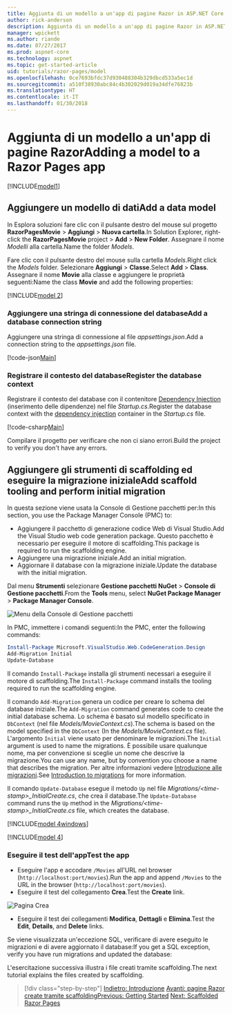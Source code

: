 ```yaml
---
title: Aggiunta di un modello a un'app di pagine Razor in ASP.NET Core
author: rick-anderson
description: Aggiunta di un modello a un'app di pagine Razor in ASP.NET Core
manager: wpickett
ms.author: riande
ms.date: 07/27/2017
ms.prod: aspnet-core
ms.technology: aspnet
ms.topic: get-started-article
uid: tutorials/razor-pages/model
ms.openlocfilehash: 0ce7693bfdc37d930488304b329dbcd533a5ec1d
ms.sourcegitcommit: a510f38930abc84c4b302029d019a34dfe76823b
ms.translationtype: HT
ms.contentlocale: it-IT
ms.lasthandoff: 01/30/2018
---
```

# <a name="adding-a-model-to-a-razor-pages-app"></a><span data-ttu-id="fffbc-103">Aggiunta di un modello a un'app di pagine Razor</span><span class="sxs-lookup"><span data-stu-id="fffbc-103">Adding a model to a Razor Pages app</span></span>

[!INCLUDE[model1](../../includes/RP/model1.md)]

## <a name="add-a-data-model"></a><span data-ttu-id="fffbc-104">Aggiungere un modello di dati</span><span class="sxs-lookup"><span data-stu-id="fffbc-104">Add a data model</span></span>

<span data-ttu-id="fffbc-105">In Esplora soluzioni fare clic con il pulsante destro del mouse sul progetto **RazorPagesMovie** > **Aggiungi** > **Nuova cartella**.</span><span class="sxs-lookup"><span data-stu-id="fffbc-105">In Solution Explorer, right-click the **RazorPagesMovie** project > **Add** > **New Folder**.</span></span> <span data-ttu-id="fffbc-106">Assegnare il nome *Modelli* alla cartella.</span><span class="sxs-lookup"><span data-stu-id="fffbc-106">Name the folder *Models*.</span></span>

<span data-ttu-id="fffbc-107">Fare clic con il pulsante destro del mouse sulla cartella *Models*.</span><span class="sxs-lookup"><span data-stu-id="fffbc-107">Right click the *Models* folder.</span></span> <span data-ttu-id="fffbc-108">Selezionare **Aggiungi** > **Classe**.</span><span class="sxs-lookup"><span data-stu-id="fffbc-108">Select **Add** > **Class**.</span></span> <span data-ttu-id="fffbc-109">Assegnare il nome **Movie** alla classe e aggiungere le proprietà seguenti:</span><span class="sxs-lookup"><span data-stu-id="fffbc-109">Name the class **Movie** and add the following properties:</span></span>

[!INCLUDE[model 2](../../includes/RP/model2.md)]

<a name="cs"></a>
### <a name="add-a-database-connection-string"></a><span data-ttu-id="fffbc-110">Aggiungere una stringa di connessione del database</span><span class="sxs-lookup"><span data-stu-id="fffbc-110">Add a database connection string</span></span>

<span data-ttu-id="fffbc-111">Aggiungere una stringa di connessione al file *appsettings.json*.</span><span class="sxs-lookup"><span data-stu-id="fffbc-111">Add a connection string to the *appsettings.json* file.</span></span>

[!code-json[Main](../../tutorials/razor-pages/razor-pages-start/sample/RazorPagesMovie/appsettings.json?highlight=8-10)]

<a name="reg"></a>
###  <a name="register-the-database-context"></a><span data-ttu-id="fffbc-112">Registrare il contesto del database</span><span class="sxs-lookup"><span data-stu-id="fffbc-112">Register the database context</span></span>

<span data-ttu-id="fffbc-113">Registrare il contesto del database con il contenitore [Dependency Injection](xref:fundamentals/dependency-injection) (inserimento delle dipendenze) nel file *Startup.cs*.</span><span class="sxs-lookup"><span data-stu-id="fffbc-113">Register the database context with the [dependency injection](xref:fundamentals/dependency-injection) container in the *Startup.cs* file.</span></span>

[!code-csharp[Main](../../tutorials/razor-pages/razor-pages-start/sample/RazorPagesMovie/Startup.cs?name=snippet_ConfigureServices&highlight=3-5,7-9)]

<span data-ttu-id="fffbc-114">Compilare il progetto per verificare che non ci siano errori.</span><span class="sxs-lookup"><span data-stu-id="fffbc-114">Build the project to verify you don't have any errors.</span></span>

<a name="pmc"></a>
## <a name="add-scaffold-tooling-and-perform-initial-migration"></a><span data-ttu-id="fffbc-115">Aggiungere gli strumenti di scaffolding ed eseguire la migrazione iniziale</span><span class="sxs-lookup"><span data-stu-id="fffbc-115">Add scaffold tooling and perform initial migration</span></span>

<span data-ttu-id="fffbc-116">In questa sezione viene usata la Console di Gestione pacchetti per:</span><span class="sxs-lookup"><span data-stu-id="fffbc-116">In this section, you use the Package Manager Console (PMC) to:</span></span>

* <span data-ttu-id="fffbc-117">Aggiungere il pacchetto di generazione codice Web di Visual Studio.</span><span class="sxs-lookup"><span data-stu-id="fffbc-117">Add the Visual Studio web code generation package.</span></span> <span data-ttu-id="fffbc-118">Questo pacchetto è necessario per eseguire il motore di scaffolding.</span><span class="sxs-lookup"><span data-stu-id="fffbc-118">This package is required to run the scaffolding engine.</span></span>
* <span data-ttu-id="fffbc-119">Aggiungere una migrazione iniziale.</span><span class="sxs-lookup"><span data-stu-id="fffbc-119">Add an initial migration.</span></span>
* <span data-ttu-id="fffbc-120">Aggiornare il database con la migrazione iniziale.</span><span class="sxs-lookup"><span data-stu-id="fffbc-120">Update the database with the initial migration.</span></span>

<span data-ttu-id="fffbc-121">Dal menu **Strumenti** selezionare **Gestione pacchetti NuGet** > **Console di Gestione pacchetti**.</span><span class="sxs-lookup"><span data-stu-id="fffbc-121">From the **Tools** menu, select **NuGet Package Manager** > **Package Manager Console**.</span></span>

  ![Menu della Console di Gestione pacchetti](../first-mvc-app/adding-model/_static/pmc.png)

<span data-ttu-id="fffbc-123">In PMC, immettere i comandi seguenti:</span><span class="sxs-lookup"><span data-stu-id="fffbc-123">In the PMC, enter the following commands:</span></span>

```powershell
Install-Package Microsoft.VisualStudio.Web.CodeGeneration.Design
Add-Migration Initial
Update-Database
```

<span data-ttu-id="fffbc-124">Il comando `Install-Package` installa gli strumenti necessari a eseguire il motore di scaffolding.</span><span class="sxs-lookup"><span data-stu-id="fffbc-124">The `Install-Package` command installs the tooling required to run the scaffolding engine.</span></span>

<span data-ttu-id="fffbc-125">Il comando `Add-Migration` genera un codice per creare lo schema del database iniziale.</span><span class="sxs-lookup"><span data-stu-id="fffbc-125">The `Add-Migration` command generates code to create the initial database schema.</span></span> <span data-ttu-id="fffbc-126">Lo schema è basato sul modello specificato in `DbContext` (nel file *Models/MovieContext.cs*).</span><span class="sxs-lookup"><span data-stu-id="fffbc-126">The schema is based on the model specified in the `DbContext` (In the *Models/MovieContext.cs* file).</span></span> <span data-ttu-id="fffbc-127">L'argomento `Initial` viene usato per denominare le migrazioni.</span><span class="sxs-lookup"><span data-stu-id="fffbc-127">The `Initial` argument is used to name the migrations.</span></span> <span data-ttu-id="fffbc-128">È possibile usare qualunque nome, ma per convenzione si sceglie un nome che descrive la migrazione.</span><span class="sxs-lookup"><span data-stu-id="fffbc-128">You can use any name, but by convention you choose a name that describes the migration.</span></span> <span data-ttu-id="fffbc-129">Per altre informazioni vedere [Introduzione alle migrazioni](xref:data/ef-mvc/migrations#introduction-to-migrations).</span><span class="sxs-lookup"><span data-stu-id="fffbc-129">See [Introduction to migrations](xref:data/ef-mvc/migrations#introduction-to-migrations) for more information.</span></span>

<span data-ttu-id="fffbc-130">Il comando `Update-Database` esegue il metodo `Up` nel file *Migrations/\<time-stamp>_InitialCreate.cs*, che crea il database.</span><span class="sxs-lookup"><span data-stu-id="fffbc-130">The `Update-Database` command runs the `Up` method in the *Migrations/\<time-stamp>_InitialCreate.cs* file, which creates the database.</span></span>

[!INCLUDE[model 4windows](../../includes/RP/model4Win.md)]

[!INCLUDE[model 4](../../includes/RP/model4tbl.md)]

<a name="test"></a>
### <a name="test-the-app"></a><span data-ttu-id="fffbc-131">Eseguire il test dell'app</span><span class="sxs-lookup"><span data-stu-id="fffbc-131">Test the app</span></span>

* <span data-ttu-id="fffbc-132">Eseguire l'app e accodare `/Movies` all'URL nel browser (`http://localhost:port/movies`).</span><span class="sxs-lookup"><span data-stu-id="fffbc-132">Run the app and append `/Movies` to the URL in the browser (`http://localhost:port/movies`).</span></span>
* <span data-ttu-id="fffbc-133">Eseguire il test del collegamento **Crea**.</span><span class="sxs-lookup"><span data-stu-id="fffbc-133">Test the **Create** link.</span></span>

 ![Pagina Crea](../../tutorials/razor-pages/model/_static/conan.png)

<a name="scaffold"></a>

* <span data-ttu-id="fffbc-135">Eseguire il test dei collegamenti **Modifica**, **Dettagli** e **Elimina**.</span><span class="sxs-lookup"><span data-stu-id="fffbc-135">Test the **Edit**, **Details**, and **Delete** links.</span></span>

<span data-ttu-id="fffbc-136">Se viene visualizzata un'eccezione SQL, verificare di avere eseguito le migrazioni e di avere aggiornato il database:</span><span class="sxs-lookup"><span data-stu-id="fffbc-136">If you get a SQL exception, verify you have run migrations and updated the database:</span></span>

<span data-ttu-id="fffbc-137">L'esercitazione successiva illustra i file creati tramite scaffolding.</span><span class="sxs-lookup"><span data-stu-id="fffbc-137">The next tutorial explains the files created by scaffolding.</span></span>

>[!div class="step-by-step"]
<span data-ttu-id="fffbc-138">[Indietro: Introduzione](xref:tutorials/razor-pages/razor-pages-start)
[Avanti: pagine Razor create tramite scaffolding](xref:tutorials/razor-pages/page)</span><span class="sxs-lookup"><span data-stu-id="fffbc-138">[Previous: Getting Started](xref:tutorials/razor-pages/razor-pages-start)
[Next: Scaffolded Razor Pages](xref:tutorials/razor-pages/page)</span></span>    
